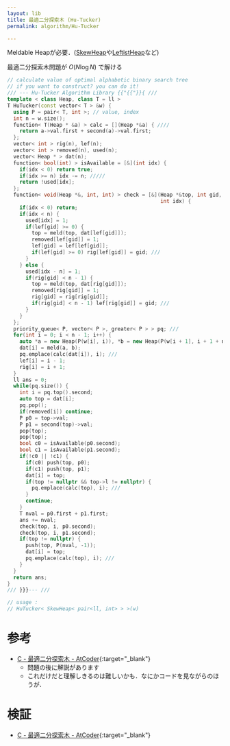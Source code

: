 ```yaml
---
layout: lib
title: 最適二分探索木 (Hu-Tucker)
permalink: algorithm/Hu-Tucker

---
```


Meldable Heapが必要．([SkewHeap](data-structure/Heap/SkewHeap)や[LeftistHeap](data-structure/Heap/LeftistHeap)など)

最適二分探索木問題が $O(N \log N)$ で解ける


```cpp
// calculate value of optimal alphabetic binary search tree
// if you want to construct? you can do it!
/// --- Hu-Tucker Algorithm Library {{"{{"}}{ ///
template < class Heap, class T = ll >
T HuTucker(const vector< T > &w) {
  using P = pair< T, int >; // value, index
  int n = w.size();
  function< T(Heap * &a) > calc = [](Heap *&a) { ////
    return a->val.first + second(a)->val.first;
  };
  vector< int > rig(n), lef(n);
  vector< int > removed(n), used(n);
  vector< Heap * > dat(n);
  function< bool(int) > isAvailable = [&](int idx) {
    if(idx < 0) return true;
    if(idx >= n) idx -= n; /////
    return !used[idx];
  };
  function< void(Heap *&, int, int) > check = [&](Heap *&top, int gid,
                                                  int idx) {
    if(idx < 0) return;
    if(idx < n) {
      used[idx] = 1;
      if(lef[gid] >= 0) {
        top = meld(top, dat[lef[gid]]);
        removed[lef[gid]] = 1;
        lef[gid] = lef[lef[gid]];
        if(lef[gid] >= 0) rig[lef[gid]] = gid; ///
      }
    } else {
      used[idx - n] = 1;
      if(rig[gid] < n - 1) {
        top = meld(top, dat[rig[gid]]);
        removed[rig[gid]] = 1;
        rig[gid] = rig[rig[gid]];
        if(rig[gid] < n - 1) lef[rig[gid]] = gid; ///
      }
    }
  };
  priority_queue< P, vector< P >, greater< P > > pq; ///
  for(int i = 0; i < n - 1; i++) {
    auto *a = new Heap(P(w[i], i)), *b = new Heap(P(w[i + 1], i + 1 + n));
    dat[i] = meld(a, b);
    pq.emplace(calc(dat[i]), i); ///
    lef[i] = i - 1;
    rig[i] = i + 1;
  }
  ll ans = 0;
  while(pq.size()) {
    int i = pq.top().second;
    auto top = dat[i];
    pq.pop();
    if(removed[i]) continue;
    P p0 = top->val;
    P p1 = second(top)->val;
    pop(top);
    pop(top);
    bool c0 = isAvailable(p0.second);
    bool c1 = isAvailable(p1.second);
    if(!c0 || !c1) {
      if(c0) push(top, p0);
      if(c1) push(top, p1);
      dat[i] = top;
      if(top != nullptr && top->l != nullptr) {
        pq.emplace(calc(top), i); ///
      }
      continue;
    }
    T nval = p0.first + p1.first;
    ans += nval;
    check(top, i, p0.second);
    check(top, i, p1.second);
    if(top != nullptr) {
      push(top, P(nval, -1));
      dat[i] = top;
      pq.emplace(calc(top), i); ///
    }
  }
  return ans;
}
/// }}}--- ///

// usage :
// HuTucker< SkewHeap< pair<ll, int> > >(w)
```


# 参考

* [C - 最適二分探索木 - AtCoder](https://beta.atcoder.jp/contests/atc002/tasks/atc002_c){:target="_blank"}
  * 問題の後に解説があります
  * これだけだと理解しきるのは難しいかも．なにかコードを見ながらのほうが．

# 検証

* [C - 最適二分探索木 - AtCoder](https://beta.atcoder.jp/contests/atc002/submissions/2667901){:target="_blank"}
